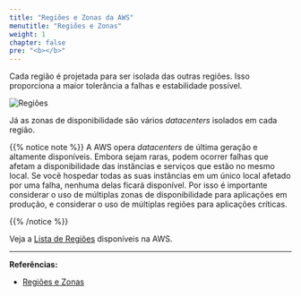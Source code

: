 ```yaml
---
title: "Regiões e Zonas da AWS"
menutitle: "Regiões e Zonas"
weight: 1
chapter: false
pre: "<b></b>"
---
```






Cada região é projetada para ser isolada das outras regiões. Isso proporciona a maior tolerância a falhas e estabilidade possível.

![Regiões](/images/aws-region2.png)

Já as zonas de disponibilidade são vários *datacenters* isolados em cada região.

{{% notice note %}}
A AWS opera *datacenters* de última geração e altamente disponíveis. Embora sejam raras, podem ocorrer falhas que afetam a disponibilidade das instâncias e serviços que estão no mesmo local. Se você hospedar todas as suas instâncias em um único local afetado por uma falha, nenhuma delas ficará disponível. Por isso é importante considerar o uso de múltiplas zonas de disponibilidade para aplicações em produção, e considerar o uso de múltiplas regiões para aplicações críticas.

{{% /notice %}}

Veja a [Lista de Regiões](https://docs.aws.amazon.com/general/latest/gr/rande.html#region-names-codes) disponíveis na AWS.

---
**Referências:**
- [Regiões e Zonas](https://docs.aws.amazon.com/pt_br/AWSEC2/latest/UserGuide/using-regions-availability-zones.html#concepts-regions)




